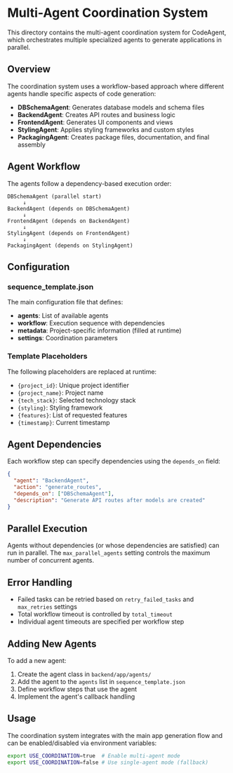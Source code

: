# Multi-Agent Coordination System

This directory contains the multi-agent coordination system for CodeAgent, which orchestrates multiple specialized agents to generate applications in parallel.

## Overview

The coordination system uses a workflow-based approach where different agents handle specific aspects of code generation:

- **DBSchemaAgent**: Generates database models and schema files
- **BackendAgent**: Creates API routes and business logic
- **FrontendAgent**: Generates UI components and views
- **StylingAgent**: Applies styling frameworks and custom styles
- **PackagingAgent**: Creates package files, documentation, and final assembly

## Agent Workflow

The agents follow a dependency-based execution order:

```
DBSchemaAgent (parallel start)
     ↓
BackendAgent (depends on DBSchemaAgent)
     ↓
FrontendAgent (depends on BackendAgent)
     ↓
StylingAgent (depends on FrontendAgent)
     ↓
PackagingAgent (depends on StylingAgent)
```

## Configuration

### sequence_template.json

The main configuration file that defines:

- **agents**: List of available agents
- **workflow**: Execution sequence with dependencies
- **metadata**: Project-specific information (filled at runtime)
- **settings**: Coordination parameters

### Template Placeholders

The following placeholders are replaced at runtime:

- `{project_id}`: Unique project identifier
- `{project_name}`: Project name
- `{tech_stack}`: Selected technology stack
- `{styling}`: Styling framework
- `{features}`: List of requested features
- `{timestamp}`: Current timestamp

## Agent Dependencies

Each workflow step can specify dependencies using the `depends_on` field:

```json
{
  "agent": "BackendAgent",
  "action": "generate_routes",
  "depends_on": ["DBSchemaAgent"],
  "description": "Generate API routes after models are created"
}
```

## Parallel Execution

Agents without dependencies (or whose dependencies are satisfied) can run in parallel. The `max_parallel_agents` setting controls the maximum number of concurrent agents.

## Error Handling

- Failed tasks can be retried based on `retry_failed_tasks` and `max_retries` settings
- Total workflow timeout is controlled by `total_timeout`
- Individual agent timeouts are specified per workflow step

## Adding New Agents

To add a new agent:

1. Create the agent class in `backend/app/agents/`
2. Add the agent to the `agents` list in `sequence_template.json`
3. Define workflow steps that use the agent
4. Implement the agent's callback handling

## Usage

The coordination system integrates with the main app generation flow and can be enabled/disabled via environment variables:

```bash
export USE_COORDINATION=true  # Enable multi-agent mode
export USE_COORDINATION=false # Use single-agent mode (fallback)
```